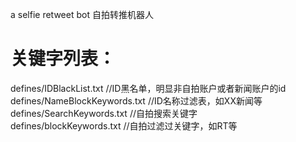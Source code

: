 a selfie retweet bot
自拍转推机器人

关键字列表：<br>
===
defines/IDBlackList.txt  //ID黑名单，明显非自拍账户或者新闻账户的id<br>
defines/NameBlockKeywords.txt //ID名称过滤表，如XX新闻等<br>
defines/SearchKeywords.txt //自拍搜索关键字<br>
defines/blockKeywords.txt //自拍过滤过关键字，如RT等<br>
